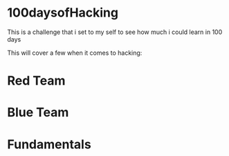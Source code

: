 # 100daysofHacking

This is a challenge that i set to my self to see how much i could learn in 100 days

This will cover a few when it comes to hacking:

# Red Team
# Blue Team
# Fundamentals

